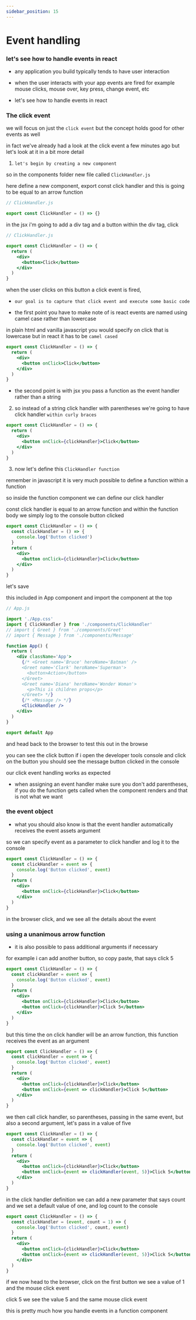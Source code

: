 ```yaml
---
sidebar_position: 15
---
```


# Event handling

### let's see how to handle events in react

- any application you build typically tends to have user interaction

- when the user interacts with your app events are fired for example mouse clicks, mouse over, key press, change event, etc

- let's see how to handle events in react

### The click event

we will focus on just the `click event` but the concept holds good for other events as well

in fact we've already had a look at the click event a few minutes ago but let's look at it in a bit more detail

1. `let's begin by creating a new component`

so in the components folder new file called `ClickHandler.js`

here define a new component, export const click handler and this is going to be equal to an arrow function

```jsx
// ClickHandler.js

export const ClickHandler = () => {}
```

in the jsx i'm going to add a div tag and a button within the div tag, click

```jsx
// ClickHandler.js

export const ClickHandler = () => {
  return (
    <div>
      <button>Click</button>
    </div>
  )
}
```

when the user clicks on this button a click event is fired,

- `our goal is to capture that click event and execute some basic code`

- the first point you have to make note of is react events are named using camel case rather than lowercase

in plain html and vanilla javascript you would specify on click that is lowercase but in react it has to be `camel cased`

```jsx
export const ClickHandler = () => {
  return (
    <div>
      <button onClick>Click</button>
    </div>
  )
}
```

- the second point is with jsx you pass a function as the event handler rather than a string

2. so instead of a string click handler with parentheses we're going to have click handler `within curly braces`

```jsx
export const ClickHandler = () => {
  return (
    <div>
      <button onClick={clickHandler}>Click</button>
    </div>
  )
}
```

3. now let's define this `ClickHandler function`

remember in javascript it is very much possible to define a function within a function

so inside the function component we can define our click handler

const click handler is equal to an arrow function and within the function body we simply log to the console button clicked

```jsx
export const ClickHandler = () => {
  const clickHandler = () => {
    console.log('Button clicked')
  }
  return (
    <div>
      <button onClick={clickHandler}>Click</button>
    </div>
  )
}
```

let's save

this included in App component and import the component at the top

```jsx
// App.js

import './App.css'
import { ClickHandler } from './components/ClickHandler'
// import { Greet } from './components/Greet'
// import { Message } from './components/Message'

function App() {
  return (
    <div className='App'>
      {/* <Greet name='Bruce' heroName='Batman' />
      <Greet name='Clark' heroName='Superman'>
        <button>Action</button>
      </Greet>
      <Greet name='Diana' heroName='Wonder Woman'>
        <p>This is children props</p>
      </Greet> */}
      {/* <Message /> */}
      <ClickHandler />
    </div>
  )
}

export default App
```

and head back to the browser to test this out in the browse

you can see the click button if i open the developer tools console and click on the button you should see the message button clicked in the console

our click event handling works as expected

- when assigning an event handler make sure you don't add parentheses, if you do the function gets called when the component renders and that is not what we want

### the event object

- what you should also know is that the event handler automatically receives the event assets argument

so we can specify event as a parameter to click handler and log it to the console

```jsx
export const ClickHandler = () => {
  const clickHandler = event => {
    console.log('Button clicked', event)
  }
  return (
    <div>
      <button onClick={clickHandler}>Click</button>
    </div>
  )
}
```

in the browser click, and we see all the details about the event

### using a unanimous arrow function

- it is also possible to pass additional arguments if necessary

for example i can add another button, so copy paste, that says click 5

```jsx
export const ClickHandler = () => {
  const clickHandler = event => {
    console.log('Button clicked', event)
  }
  return (
    <div>
      <button onClick={clickHandler}>Click</button>
      <button onClick={clickHandler}>Click 5</button>
    </div>
  )
}
```

but this time the on click handler will be an arrow function, this function receives the event as an argument

```jsx
export const ClickHandler = () => {
  const clickHandler = event => {
    console.log('Button clicked', event)
  }
  return (
    <div>
      <button onClick={clickHandler}>Click</button>
      <button onClick={event => clickHandler}>Click 5</button>
    </div>
  )
}
```

we then call click handler, so parentheses, passing in the same event, but also a second argument, let's pass in a value of five

```jsx
export const ClickHandler = () => {
  const clickHandler = event => {
    console.log('Button clicked', event)
  }
  return (
    <div>
      <button onClick={clickHandler}>Click</button>
      <button onClick={event => clickHandler(event, 5)}>Click 5</button>
    </div>
  )
}
```

in the click handler definition we can add a new parameter that says count and we set a default value of one, and log count to the console

```jsx
export const ClickHandler = () => {
  const clickHandler = (event, count = 1) => {
    console.log('Button clicked', count, event)
  }
  return (
    <div>
      <button onClick={clickHandler}>Click</button>
      <button onClick={event => clickHandler(event, 5)}>Click 5</button>
    </div>
  )
}
```

if we now head to the browser, click on the first button we see a value of 1 and the mouse click event

click 5 we see the value 5 and the same mouse click event

this is pretty much how you handle events in a function component
